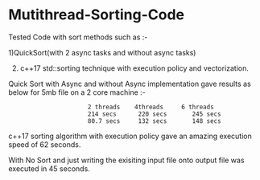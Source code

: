 # Mutithread-Sorting-Code

Tested Code with sort methods such as :-

1)QuickSort(with 2 async tasks and without async tasks)

2) c++17 std::sorting technique with execution policy and vectorization.

Quick Sort with Async and without Async implementation gave results as below for 5mb file on a 2 core machine :-
                  
                          2 threads    4threads     6 threads
                          214 secs	    220 secs	   245 secs
                          80.7 secs	    132 secs	   148 secs


c++17 sorting algorithm with execution policy gave an amazing execution speed of 62 seconds.

With No Sort and just writing the exisiting input file onto output file was executed in 45 seconds.


